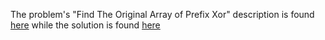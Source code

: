 The problem's "Find The Original Array of Prefix Xor" description is found [here](https://leetcode.com/problems/find-the-original-array-of-prefix-xor/) while the solution is found [here](https://github.com/aurimas13/Solutions-To-Problems/blob/main/LeetCode/Python%20Solutions/Find%20The%20Original%20Array%20of%20Prefix%20Xor/find_xor.py)